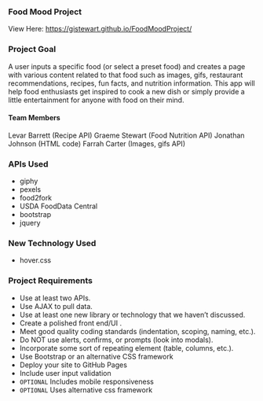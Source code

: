 ### Food Mood Project
View Here: https://gistewart.github.io/FoodMoodProject/

### Project Goal
A user inputs a specific food (or select a preset food) and creates a page with various content related to that food such as images, gifs, restaurant recommendations, recipes, fun facts, and nutrition information.  This app will help food enthusiasts get inspired to cook a new dish or simply provide a little entertainment for anyone with food on their mind.

#### Team Members
Levar Barrett (Recipe API)
Graeme Stewart (Food Nutrition API)
Jonathan Johnson (HTML code)
Farrah Carter (Images, gifs API)

### APIs Used
* giphy
* pexels
* food2fork
* USDA FoodData Central
* bootstrap
* jquery

### New Technology Used
* hover.css

### Project Requirements
* Use at least two APIs.
* Use AJAX to pull data.
* Use at least one new library or technology that we haven’t discussed.
* Create a polished front end/UI .
* Meet good quality coding standards (indentation, scoping, naming, etc.).
* Do NOT use alerts, confirms, or prompts (look into modals).
* Incorporate some sort of repeating element (table, columns, etc.).
* Use Bootstrap or an alternative CSS framework
* Deploy your site to GitHub Pages
* Include user input validation
* `OPTIONAL` Includes mobile responsiveness
* `OPTIONAL` Uses alternative css framework
